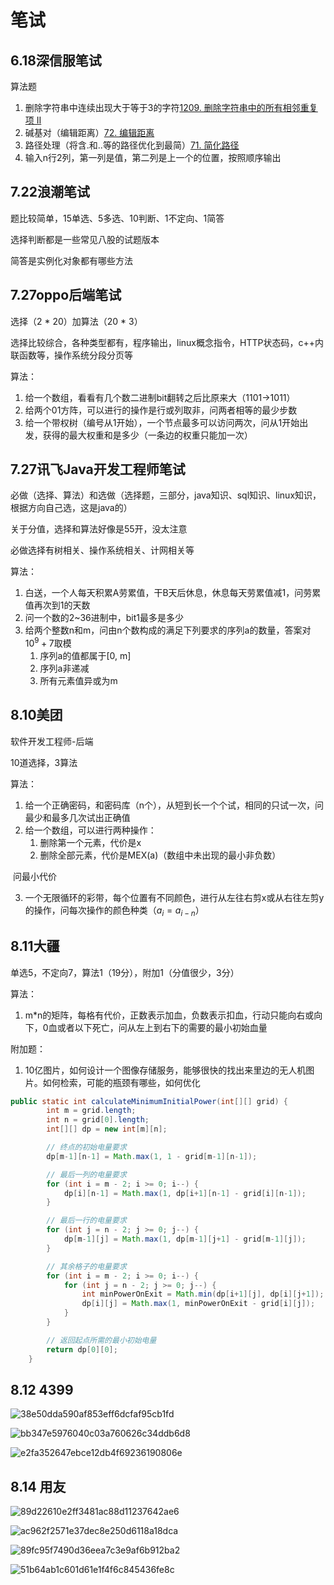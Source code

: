 # 笔试

## 6.18深信服笔试

算法题

1. 删除字符串中连续出现大于等于3的字符[1209. 删除字符串中的所有相邻重复项 II](https://leetcode.cn/problems/remove-all-adjacent-duplicates-in-string-ii/)
2. 碱基对（编辑距离）[72. 编辑距离](https://leetcode.cn/problems/edit-distance/)
3. 路径处理（将含.和..等的路径优化到最简）[71. 简化路径](https://leetcode.cn/problems/simplify-path/)
4. 输入n行2列，第一列是值，第二列是上一个的位置，按照顺序输出

## 7.22浪潮笔试

题比较简单，15单选、5多选、10判断、1不定向、1简答

选择判断都是一些常见八股的试题版本

简答是实例化对象都有哪些方法

## 7.27oppo后端笔试

选择（2 * 20）加算法（20 * 3）

选择比较综合，各种类型都有，程序输出，linux概念指令，HTTP状态码，c++内联函数等，操作系统分段分页等

算法：

1. 给一个数组，看看有几个数二进制bit翻转之后比原来大（1101->1011）
2. 给两个01方阵，可以进行的操作是行或列取非，问两者相等的最少步数
3. 给一个带权树（编号从1开始），一个节点最多可以访问两次，问从1开始出发，获得的最大权重和是多少（一条边的权重只能加一次）

## 7.27讯飞Java开发工程师笔试

必做（选择、算法）和选做（选择题，三部分，java知识、sql知识、linux知识，根据方向自己选，这是java的）

关于分值，选择和算法好像是55开，没太注意

必做选择有树相关、操作系统相关、计网相关等

算法：

1. 白送，一个人每天积累A劳累值，干B天后休息，休息每天劳累值减1，问劳累值再次到1的天数
2. 问一个数的2~36进制中，bit1最多是多少
3. 给两个整数n和m，问由n个数构成的满足下列要求的序列a的数量，答案对$10^{9}+7$取模
   1. 序列a的值都属于[0, m]
   2. 序列a非递减
   3. 所有元素值异或为m

## 8.10美团

软件开发工程师-后端

10道选择，3算法

算法：

1. 给一个正确密码，和密码库（n个），从短到长一个个试，相同的只试一次，问最少和最多几次试出正确值
2. 给一个数组，可以进行两种操作：
   1. 删除第一个元素，代价是x
   2. 删除全部元素，代价是MEX(a)（数组中未出现的最小非负数）

​		问最小代价

3. 一个无限循环的彩带，每个位置有不同颜色，进行从左往右剪x或从右往左剪y的操作，问每次操作的颜色种类（$a_{i} = a_{i - n}$）

## 8.11大疆

单选5，不定向7，算法1（19分），附加1（分值很少，3分）

算法：

1. m*n的矩阵，每格有代价，正数表示加血，负数表示扣血，行动只能向右或向下，0血或者以下死亡，问从左上到右下的需要的最小初始血量

附加题：

1. 10亿图片，如何设计一个图像存储服务，能够很快的找出来里边的无人机图片。如何检索，可能的瓶颈有哪些，如何优化

```java
public static int calculateMinimumInitialPower(int[][] grid) {
        int m = grid.length;
        int n = grid[0].length;
        int[][] dp = new int[m][n];

        // 终点的初始电量要求
        dp[m-1][n-1] = Math.max(1, 1 - grid[m-1][n-1]);

        // 最后一列的电量要求
        for (int i = m - 2; i >= 0; i--) {
            dp[i][n-1] = Math.max(1, dp[i+1][n-1] - grid[i][n-1]);
        }

        // 最后一行的电量要求
        for (int j = n - 2; j >= 0; j--) {
            dp[m-1][j] = Math.max(1, dp[m-1][j+1] - grid[m-1][j]);
        }

        // 其余格子的电量要求
        for (int i = m - 2; i >= 0; i--) {
            for (int j = n - 2; j >= 0; j--) {
                int minPowerOnExit = Math.min(dp[i+1][j], dp[i][j+1]);
                dp[i][j] = Math.max(1, minPowerOnExit - grid[i][j]);
            }
        }

        // 返回起点所需的最小初始电量
        return dp[0][0];
    }
```

## 8.12 4399

![38e50dda590af853eff6dcfaf95cb1fd](https://pig-test-qz.oss-cn-beijing.aliyuncs.com/img/38e50dda590af853eff6dcfaf95cb1fd.png)

![bb347e5976040c03a760626c34ddb6d8](https://pig-test-qz.oss-cn-beijing.aliyuncs.com/img/bb347e5976040c03a760626c34ddb6d8.png)

![e2fa352647ebce12db4f69236190806e](https://pig-test-qz.oss-cn-beijing.aliyuncs.com/img/e2fa352647ebce12db4f69236190806e.png)

## 8.14 用友

![89d22610e2ff3481ac88d11237642ae6](https://pig-test-qz.oss-cn-beijing.aliyuncs.com/img/89d22610e2ff3481ac88d11237642ae6.png)

![ac962f2571e37dec8e250d6118a18dca](https://pig-test-qz.oss-cn-beijing.aliyuncs.com/img/ac962f2571e37dec8e250d6118a18dca.png)

![89fc95f7490d36eea7c3e9af6b912ba2](https://pig-test-qz.oss-cn-beijing.aliyuncs.com/img/89fc95f7490d36eea7c3e9af6b912ba2.png)

![51b64ab1c601d61e1f4f6c845436fe8c](https://pig-test-qz.oss-cn-beijing.aliyuncs.com/img/51b64ab1c601d61e1f4f6c845436fe8c.png)

